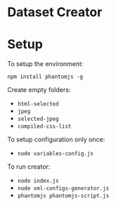 # Dataset Creator

# Setup

To setup the environment:

```
npm install phantomjs -g
```

Create empty folders:

  - `html-selected`
  - `jpeg`
  - `selected-jpeg`
  - `compiled-css-list`

To setup configuration only once:

  - `node variables-config.js`

To run creator:
  - `node index.js`
  - `node xml-configs-generator.js`
  - `phantomjs phantomjs-script.js`
